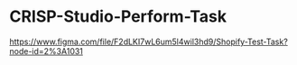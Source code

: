 # CRISP-Studio-Perform-Task
 https://www.figma.com/file/F2dLKI7wL6um5l4wil3hd9/Shopify-Test-Task?node-id=2%3A1031
